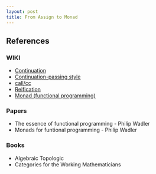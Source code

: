 ```yaml
---
layout: post
title: From Assign to Monad
---
```


## References

### WIKI

- [Continuation](https://en.wikipedia.org/wiki/Continuation)
- [Continuation-passing style](https://en.wikipedia.org/wiki/Continuation-passing_style)
- [call/cc](https://en.wikipedia.org/wiki/Call-with-current-continuation)
- [Reification](https://en.wikipedia.org/wiki/Reification_(computer_science))
- [Monad (functional programming)](https://en.wikipedia.org/wiki/Monad_(functional_programming))

### Papers

- The essence of functional programming - Philip Wadler
- Monads for funtional programming - Philip Wadler

### Books

- Algebraic Topologic
- Categories for the Working Mathematicians

